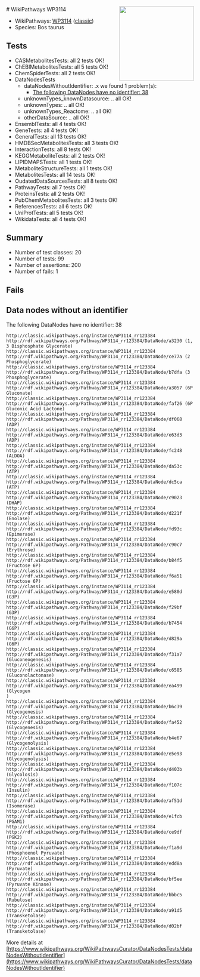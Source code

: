 <img style="float: right; width: 200px" src="https://upload.wikimedia.org/wikipedia/commons/thumb/8/83/Wplogo_with_text_500.png/640px-Wplogo_with_text_500.png" />
# WikiPathways WP3114

* WikiPathways: [WP3114](https://wikipathways.org/pathways/WP3114) ([classic](https://classic.wikipathways.org/instance/WP3114))
* Species: Bos taurus
## Tests
* CASMetabolitesTests: all 2 tests OK!
* ChEBIMetabolitesTests: all 5 tests OK!
* ChemSpiderTests: all 2 tests OK!
* DataNodesTests
    * dataNodesWithoutIdentifier: .x we found 1 problem(s):
        * [The following DataNodes have no identifier: 38](#8792c4d6)
    * unknownTypes_knownDatasource: .. all OK!
    * unknownTypes: .. all OK!
    * unknownTypes_Reactome: .. all OK!
    * otherDataSource: .. all OK!
* EnsemblTests: all 4 tests OK!
* GeneTests: all 4 tests OK!
* GeneralTests: all 13 tests OK!
* HMDBSecMetabolitesTests: all 3 tests OK!
* InteractionTests: all 8 tests OK!
* KEGGMetaboliteTests: all 2 tests OK!
* LIPIDMAPSTests: all 1 tests OK!
* MetaboliteStructureTests: all 1 tests OK!
* MetabolitesTests: all 14 tests OK!
* OudatedDataSourcesTests: all 8 tests OK!
* PathwayTests: all 7 tests OK!
* ProteinsTests: all 2 tests OK!
* PubChemMetabolitesTests: all 3 tests OK!
* ReferencesTests: all 6 tests OK!
* UniProtTests: all 5 tests OK!
* WikidataTests: all 4 tests OK!


## Summary

* Number of test classes: 20
* Number of tests: 99
* Number of assertions: 200
* Number of fails: 1

## Fails

<a name="8792c4d6" />

## Data nodes without an identifier

The following DataNodes have no identifier: 38
```
http://classic.wikipathways.org/instance/WP3114_rr123384 http://rdf.wikipathways.org/Pathway/WP3114_rr123384/DataNode/a3230 (1, 3 Bisphosphate Glycerate)
http://classic.wikipathways.org/instance/WP3114_rr123384 http://rdf.wikipathways.org/Pathway/WP3114_rr123384/DataNode/ce77a (2 Phosphoglycerate)
http://classic.wikipathways.org/instance/WP3114_rr123384 http://rdf.wikipathways.org/Pathway/WP3114_rr123384/DataNode/b7dfa (3 Phosphoglycerate)
http://classic.wikipathways.org/instance/WP3114_rr123384 http://rdf.wikipathways.org/Pathway/WP3114_rr123384/DataNode/a3057 (6P Gluconate)
http://classic.wikipathways.org/instance/WP3114_rr123384 http://rdf.wikipathways.org/Pathway/WP3114_rr123384/DataNode/faf26 (6P Gluconic Acid Lactone)
http://classic.wikipathways.org/instance/WP3114_rr123384 http://rdf.wikipathways.org/Pathway/WP3114_rr123384/DataNode/df068 (ADP)
http://classic.wikipathways.org/instance/WP3114_rr123384 http://rdf.wikipathways.org/Pathway/WP3114_rr123384/DataNode/e63d3 (ADP)
http://classic.wikipathways.org/instance/WP3114_rr123384 http://rdf.wikipathways.org/Pathway/WP3114_rr123384/DataNode/fc248 (ALDOA)
http://classic.wikipathways.org/instance/WP3114_rr123384 http://rdf.wikipathways.org/Pathway/WP3114_rr123384/DataNode/da53c (ATP)
http://classic.wikipathways.org/instance/WP3114_rr123384 http://rdf.wikipathways.org/Pathway/WP3114_rr123384/DataNode/dc5ca (ATP)
http://classic.wikipathways.org/instance/WP3114_rr123384 http://rdf.wikipathways.org/Pathway/WP3114_rr123384/DataNode/c9023 (DHAP)
http://classic.wikipathways.org/instance/WP3114_rr123384 http://rdf.wikipathways.org/Pathway/WP3114_rr123384/DataNode/d221f (Enolase)
http://classic.wikipathways.org/instance/WP3114_rr123384 http://rdf.wikipathways.org/Pathway/WP3114_rr123384/DataNode/fd93c (Epimerase)
http://classic.wikipathways.org/instance/WP3114_rr123384 http://rdf.wikipathways.org/Pathway/WP3114_rr123384/DataNode/c90c7 (Erythrose)
http://classic.wikipathways.org/instance/WP3114_rr123384 http://rdf.wikipathways.org/Pathway/WP3114_rr123384/DataNode/b84f5 (Fructose 6P)
http://classic.wikipathways.org/instance/WP3114_rr123384 http://rdf.wikipathways.org/Pathway/WP3114_rr123384/DataNode/f6a51 (Fructose 6P)
http://classic.wikipathways.org/instance/WP3114_rr123384 http://rdf.wikipathways.org/Pathway/WP3114_rr123384/DataNode/e580d (G3P)
http://classic.wikipathways.org/instance/WP3114_rr123384 http://rdf.wikipathways.org/Pathway/WP3114_rr123384/DataNode/f29bf (G3P)
http://classic.wikipathways.org/instance/WP3114_rr123384 http://rdf.wikipathways.org/Pathway/WP3114_rr123384/DataNode/b7454 (G6P)
http://classic.wikipathways.org/instance/WP3114_rr123384 http://rdf.wikipathways.org/Pathway/WP3114_rr123384/DataNode/d829a (G6P)
http://classic.wikipathways.org/instance/WP3114_rr123384 http://rdf.wikipathways.org/Pathway/WP3114_rr123384/DataNode/f31a7 (Gluconeogenesis)
http://classic.wikipathways.org/instance/WP3114_rr123384 http://rdf.wikipathways.org/Pathway/WP3114_rr123384/DataNode/c6585 (Gluconolactonase)
http://classic.wikipathways.org/instance/WP3114_rr123384 http://rdf.wikipathways.org/Pathway/WP3114_rr123384/DataNode/ea499 (Glycogen
)
http://classic.wikipathways.org/instance/WP3114_rr123384 http://rdf.wikipathways.org/Pathway/WP3114_rr123384/DataNode/b6c39 (Glycogenesis)
http://classic.wikipathways.org/instance/WP3114_rr123384 http://rdf.wikipathways.org/Pathway/WP3114_rr123384/DataNode/fa452 (Glycogenesis)
http://classic.wikipathways.org/instance/WP3114_rr123384 http://rdf.wikipathways.org/Pathway/WP3114_rr123384/DataNode/b4e67 (Glycogenolysis)
http://classic.wikipathways.org/instance/WP3114_rr123384 http://rdf.wikipathways.org/Pathway/WP3114_rr123384/DataNode/e5e93 (Glycogenolysis)
http://classic.wikipathways.org/instance/WP3114_rr123384 http://rdf.wikipathways.org/Pathway/WP3114_rr123384/DataNode/d403b (Glycolosis)
http://classic.wikipathways.org/instance/WP3114_rr123384 http://rdf.wikipathways.org/Pathway/WP3114_rr123384/DataNode/f107c (Insulin)
http://classic.wikipathways.org/instance/WP3114_rr123384 http://rdf.wikipathways.org/Pathway/WP3114_rr123384/DataNode/af51d (Isomerase)
http://classic.wikipathways.org/instance/WP3114_rr123384 http://rdf.wikipathways.org/Pathway/WP3114_rr123384/DataNode/e1fcb (PGAM1)
http://classic.wikipathways.org/instance/WP3114_rr123384 http://rdf.wikipathways.org/Pathway/WP3114_rr123384/DataNode/ce9df (PGK2)
http://classic.wikipathways.org/instance/WP3114_rr123384 http://rdf.wikipathways.org/Pathway/WP3114_rr123384/DataNode/f1a9d (Phosphoenol Pyruvate)
http://classic.wikipathways.org/instance/WP3114_rr123384 http://rdf.wikipathways.org/Pathway/WP3114_rr123384/DataNode/edd8a (Pyruvate)
http://classic.wikipathways.org/instance/WP3114_rr123384 http://rdf.wikipathways.org/Pathway/WP3114_rr123384/DataNode/bf5ee (Pyruvate Kinase)
http://classic.wikipathways.org/instance/WP3114_rr123384 http://rdf.wikipathways.org/Pathway/WP3114_rr123384/DataNode/bbbc5 (Rubulose)
http://classic.wikipathways.org/instance/WP3114_rr123384 http://rdf.wikipathways.org/Pathway/WP3114_rr123384/DataNode/a91d5 (Transketolase)
http://classic.wikipathways.org/instance/WP3114_rr123384 http://rdf.wikipathways.org/Pathway/WP3114_rr123384/DataNode/d02bf (Transketolase)
```

More details at [https://www.wikipathways.org/WikiPathwaysCurator/DataNodesTests/dataNodesWithoutIdentifier](https://www.wikipathways.org/WikiPathwaysCurator/DataNodesTests/dataNodesWithoutIdentifier)

